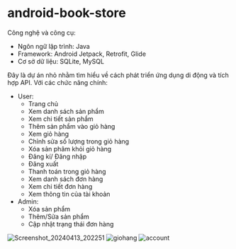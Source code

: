 # android-book-store
Công nghệ và công cụ:
- Ngôn ngữ lập trình: Java
- Framework: Android Jetpack, Retrofit, Glide
- Cơ sở dữ liệu: SQLite, MySQL

Đây là dự án nhỏ nhằm tìm hiểu về cách phát triển ứng dụng di động và tích hợp API. Với các chức năng chính:
- User:
  + Trang chủ
  + Xem danh sách sản phẩm
  + Xem chi tiết sản phẩm
  + Thêm sản phẩm vào giỏ hàng
  + Xem giỏ hàng
  + Chỉnh sửa số lượng trong giỏ hàng
  + Xóa sản phâm khỏi giỏ hàng
  + Đăng kí/ Đăng nhập
  + Đăng xuất
  + Thanh toán trong giỏ hàng
  + Xem danh sách đơn hàng
  + Xem chi tiết đơn hàng
  + Xem thông tin của tài khoản
- Admin:
  + Xóa sản phẩm
  + Thêm/Sửa sản phẩm
  + Cập nhật trạng thái đơn hàng

![Screenshot_20240413_202251](https://github.com/ThinhPham03/android-book-store/assets/119690355/e1247fbe-d57c-4dd8-bb85-284d2a3aa252)
![giohang](https://github.com/ThinhPham03/android-book-store/assets/119690355/5c7aa5af-b90c-4890-9bc1-5a25fa0726c4)
![account](https://github.com/ThinhPham03/android-book-store/assets/119690355/c1c81b3e-d506-451d-b4f5-becdd65817a9)
